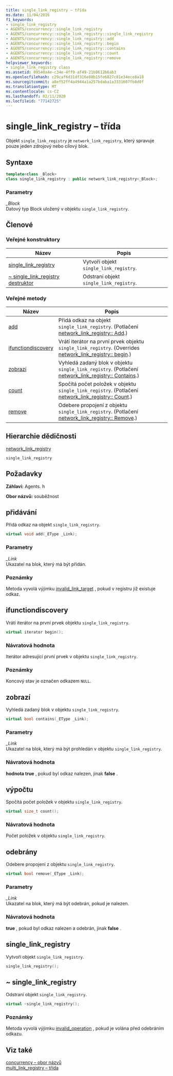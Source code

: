 ```yaml
---
title: single_link_registry – třída
ms.date: 11/04/2016
f1_keywords:
- single_link_registry
- AGENTS/concurrency::single_link_registry
- AGENTS/concurrency::single_link_registry::single_link_registry
- AGENTS/concurrency::single_link_registry::add
- AGENTS/concurrency::single_link_registry::begin
- AGENTS/concurrency::single_link_registry::contains
- AGENTS/concurrency::single_link_registry::count
- AGENTS/concurrency::single_link_registry::remove
helpviewer_keywords:
- single_link_registry class
ms.assetid: 09540a4e-c34e-4ff9-af49-21b8612b6ab3
ms.openlocfilehash: c29caf6d31df316e80b15fe6827c81e34ece8a18
ms.sourcegitcommit: a8ef52ff4a4944a1a257bdaba1a3331607fb8d0f
ms.translationtype: MT
ms.contentlocale: cs-CZ
ms.lasthandoff: 02/11/2020
ms.locfileid: "77142725"
---
```

# <a name="single_link_registry-class"></a>single_link_registry – třída

Objekt `single_link_registry` je `network_link_registry`, který spravuje pouze jeden zdrojový nebo cílový blok.

## <a name="syntax"></a>Syntaxe

```cpp
template<class _Block>
class single_link_registry : public network_link_registry<_Block>;
```

### <a name="parameters"></a>Parametry

*_Block*<br/>
Datový typ Block uložený v objektu `single_link_registry`.

## <a name="members"></a>Členové

### <a name="public-constructors"></a>Veřejné konstruktory

|Název|Popis|
|----------|-----------------|
|[single_link_registry](#ctor)|Vytvoří objekt `single_link_registry`.|
|[~ single_link_registry destruktor](#dtor)|Odstraní objekt `single_link_registry`.|

### <a name="public-methods"></a>Veřejné metody

|Název|Popis|
|----------|-----------------|
|[add](#add)|Přidá odkaz na objekt `single_link_registry`. (Potlačení [network_link_registry:: Add](network-link-registry-class.md#add).)|
|[ifunctiondiscovery](#begin)|Vrátí iterátor na první prvek objektu `single_link_registry`. (Overrides [network_link_registry:: begin](network-link-registry-class.md#begin).)|
|[zobrazí](#contains)|Vyhledá zadaný blok v objektu `single_link_registry`. (Potlačení [network_link_registry:: Contains](network-link-registry-class.md#contains).)|
|[count](#count)|Spočítá počet položek v objektu `single_link_registry`. (Potlačení [network_link_registry:: Count](network-link-registry-class.md#count).)|
|[remove](#remove)|Odebere propojení z objektu `single_link_registry`. (Potlačení [network_link_registry:: Remove](network-link-registry-class.md#remove).)|

## <a name="inheritance-hierarchy"></a>Hierarchie dědičnosti

[network_link_registry](network-link-registry-class.md)

`single_link_registry`

## <a name="requirements"></a>Požadavky

**Záhlaví:** Agents. h

**Obor názvů:** souběžnost

## <a name="add"></a>přidávání

Přidá odkaz na objekt `single_link_registry`.

```cpp
virtual void add(_EType _Link);
```

### <a name="parameters"></a>Parametry

*_Link*<br/>
Ukazatel na blok, který má být přidán.

### <a name="remarks"></a>Poznámky

Metoda vyvolá výjimku [invalid_link_target](invalid-link-target-class.md) , pokud v registru již existuje odkaz.

## <a name="begin"></a>ifunctiondiscovery

Vrátí iterátor na první prvek objektu `single_link_registry`.

```cpp
virtual iterator begin();
```

### <a name="return-value"></a>Návratová hodnota

Iterátor adresující první prvek v objektu `single_link_registry`.

### <a name="remarks"></a>Poznámky

Koncový stav je označen odkazem `NULL`.

## <a name="contains"></a>zobrazí

Vyhledá zadaný blok v objektu `single_link_registry`.

```cpp
virtual bool contains(_EType _Link);
```

### <a name="parameters"></a>Parametry

*_Link*<br/>
Ukazatel na blok, který má být prohledán v objektu `single_link_registry`.

### <a name="return-value"></a>Návratová hodnota

**hodnota true** , pokud byl odkaz nalezen, jinak **false** .

## <a name="count"></a>výpočtu

Spočítá počet položek v objektu `single_link_registry`.

```cpp
virtual size_t count();
```

### <a name="return-value"></a>Návratová hodnota

Počet položek v objektu `single_link_registry`.

## <a name="remove"></a>odebrány

Odebere propojení z objektu `single_link_registry`.

```cpp
virtual bool remove(_EType _Link);
```

### <a name="parameters"></a>Parametry

*_Link*<br/>
Ukazatel na blok, který má být odebrán, pokud je nalezen.

### <a name="return-value"></a>Návratová hodnota

**true** , pokud byl odkaz nalezen a odebrán, jinak **false** .

## <a name="ctor"></a>single_link_registry

Vytvoří objekt `single_link_registry`.

```cpp
single_link_registry();
```

## <a name="dtor"></a>~ single_link_registry

Odstraní objekt `single_link_registry`.

```cpp
virtual ~single_link_registry();
```

### <a name="remarks"></a>Poznámky

Metoda vyvolá výjimku [invalid_operation](invalid-operation-class.md) , pokud je volána před odebráním odkazu.

## <a name="see-also"></a>Viz také

[concurrency – obor názvů](concurrency-namespace.md)<br/>
[multi_link_registry – třída](multi-link-registry-class.md)
